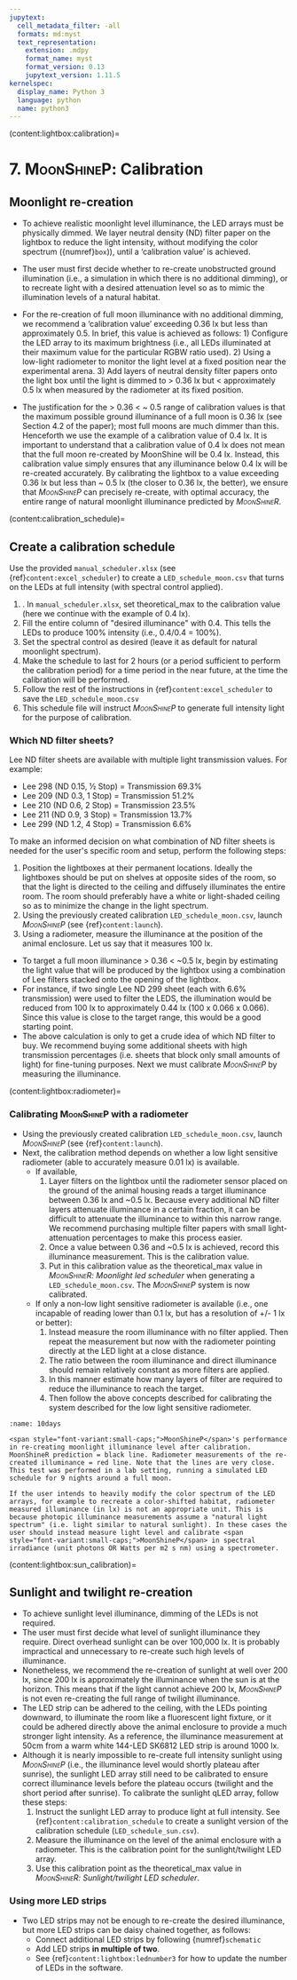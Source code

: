```yaml
---
jupytext:
  cell_metadata_filter: -all
  formats: md:myst
  text_representation:
    extension: .mdpy
    format_name: myst
    format_version: 0.13
    jupytext_version: 1.11.5
kernelspec:
  display_name: Python 3
  language: python
  name: python3
---
```


(content:lightbox:calibration)=
# 7. <span style="font-variant:small-caps;">MoonShineP</span>: Calibration

## Moonlight re-creation
- To achieve realistic moonlight level illuminance, the LED arrays must be physically dimmed. We layer neutral density (ND) filter paper on the lightbox to reduce the light intensity, without modifying the color spectrum ({numref}`box`)), until a ‘calibration value’ is achieved.

- The user must first decide whether to re-create unobstructed ground illumination (i.e., a simulation in which there is no additional dimming), or to recreate light with a desired attenuation level so as to mimic the illumination levels of a natural habitat.

- For the re-creation of full moon illuminance with no additional dimming, we recommend a ‘calibration value’ exceeding 0.36 lx but less than approximately 0.5. In brief, this value is achieved as follows: 1)  Configure the LED array to its maximum brightness (i.e., all LEDs illuminated at their maximum value for the particular RGBW ratio used).  2) Using a low-light radiometer to monitor the light level at a fixed position near the experimental arena. 3) Add layers of neutral density filter papers onto the light box until the light is dimmed to > 0.36 lx but < approximately 0.5 lx when measured by the radiometer at its fixed position.

- The justification for the > 0.36 < ~ 0.5 range of calibration values is that the maximum possible ground illuminance of a full moon is 0.36 lx (see Section 4.2 of the paper); most full moons are much dimmer than this. Henceforth we use the example of a calibration value of 0.4 lx. It is important to understand that a calibration value of 0.4 lx does not mean that the full moon re-created by MoonShine will be 0.4 lx. Instead, this calibration value simply ensures that any illuminance below 0.4 lx will be re-created accurately. By calibrating the lightbox to a value exceeding 0.36 lx but less than ~ 0.5 lx (the closer to 0.36 lx, the better), we ensure that _<span style="font-variant:small-caps;">MoonShineP</span>_ can precisely re-create, with optimal accuracy, the entire range of natural moonlight illuminance predicted by _<span style="font-variant:small-caps;">MoonShineR</span>_. 

(content:calibration_schedule)=
## Create a calibration schedule
Use the provided `manual_scheduler.xlsx` (see {ref}`content:excel_scheduler`) to create a `LED_schedule_moon.csv` that turns on the LEDs at full intensity (with spectral control applied).
1. . In `manual_scheduler.xlsx`, set theoretical_max to the calibration value (here we continue with the example of 0.4 lx). 
2. Fill the entire column of "desired illuminance" with 0.4. This tells the LEDs to produce 100% intensity (i.e., 0.4/0.4 = 100%).
3. Set the spectral control as desired (leave it as default for natural moonlight spectrum).
4. Make the schedule to last for 2 hours (or a period sufficient to perform the calibration period) for a time period in the near future, at the time the calibration will be performed.
5. Follow the rest of the instructions in {ref}`content:excel_scheduler` to save the `LED_schedule_moon.csv`
6. This schedule file will instruct _<span style="font-variant:small-caps;">MoonShineP</span>_ to generate full intensity light for the purpose of calibration.

### Which ND filter sheets?

Lee ND filter sheets are available with multiple light transmission values. For example:
- Lee 298 (ND 0.15, ½ Stop) = Transmission 69.3%
- Lee 209 (ND 0.3, 1 Stop) = Transmission 51.2%
- Lee 210 (ND 0.6, 2 Stop) = Transmission 23.5%
- Lee 211 (ND 0.9, 3 Stop) = Transmission 13.7%
- Lee 299 (ND 1.2, 4 Stop) = Transmission 6.6%

To make an informed decision on what combination of ND filter sheets is needed for the user's specific room and setup, perform the following steps:

1. Position the lightboxes at their permanent locations. Ideally the lightboxes should be put on shelves at opposite sides of the room, so that the light is directed to the ceiling and diffusely illuminates the entire room. The room should preferably have a white or light-shaded ceiling so as to minimize the change in the light spectrum.
2. Using the previously created calibration `LED_schedule_moon.csv`, launch _<span style="font-variant:small-caps;">MoonShineP</span>_ (see {ref}`content:launch`).
3. Using a radiometer, measure the illuminance at the position of the animal enclosure. Let us say that it measures 100 lx. 
- To target a full moon illuminance > 0.36 < ~0.5 lx, begin by estimating the light value that will be produced by the lightbox using a combination of Lee filters stacked onto the opening of the lightbox.
- For instance, if two single Lee ND 299 sheet (each with 6.6% transmission) were used to filter the LEDS, the illumination would be reduced from 100 lx to approximately 0.44 lx (100 x 0.066 x 0.066). Since this value is close to the target range, this would be a good starting point.
- The above calculation is only to get a crude idea of which ND filter to buy. We recommend buying some additional sheets with high transmission percentages (i.e. sheets that block only small amounts of light) for fine-tuning purposes. Next we must calibrate _<span style="font-variant:small-caps;">MoonShineP</span>_ by measuring the illuminance.


(content:lightbox:radiometer)=
###  Calibrating <span style="font-variant:small-caps;">MoonShineP</span> with a radiometer
- Using the previously created calibration `LED_schedule_moon.csv`, launch _<span style="font-variant:small-caps;">MoonShineP</span>_ (see {ref}`content:launch`).
- Next, the calibration method depends on whether a low light sensitive radiometer (able to accurately measure 0.01 lx) is available.
    - If available,
        1. Layer filters on the lightbox until the radiometer sensor placed on the ground of the animal housing reads a target illuminance between 0.36 lx and ~0.5 lx. Because every additional ND filter layers attenuate illuminance in a certain fraction, it can be difficult to attenuate the illuminance to within this narrow range. We recommend purchasing multiple filter papers with small light-attenuation percentages to make this process easier. 
        2. Once a value between 0.36 and ~0.5 lx is achieved, record this illuminance measurement. This is the calibration value.
        3. Put in this calibration value as the theoretical_max value in _<span style="font-variant:small-caps;">MoonShineR</span>: Moonlight led scheduler_ when generating a `LED_schedule_moon.csv`. The _<span style="font-variant:small-caps;">MoonShineP</span>_ system is now calibrated.
    - If only a non-low light sensitive radiometer is available (i.e., one incapable of reading lower than 0.1 lx, but has a resolution of +/- 1 lx or better):
        1. Instead measure the room illuminance with no filter applied. Then repeat the measurement but now with the radiometer pointing directly at the LED light at a close distance.
        2. The ratio between the room illuminance and direct illuminance should remain relatively constant as more filters are applied.
        3. In this manner estimate how many layers of filter are required to reduce the illuminance to reach the target.
        4. Then follow the above concepts described for calibrating the system described for the low light sensitive radiometer.

```{figure} /images/10days.png
:name: 10days

<span style="font-variant:small-caps;">MoonShineP</span>'s performance in re-creating moonlight illuminance level after calibration. MoonShineR prediction = black line. Radiometer measurements of the re-created illuminance = red line. Note that the lines are very close. This test was performed in a lab setting, running a simulated LED schedule for 9 nights around a full moon.
```

```{note}
If the user intends to heavily modify the color spectrum of the LED arrays, for example to recreate a color-shifted habitat, radiometer measured illuminance (in lx) is not an appropriate unit. This is because photopic illuminance measurements assume a "natural light spectrum" (i.e. light similar to natural sunlight). In these cases the user should instead measure light level and calibrate <span style="font-variant:small-caps;">MoonShineP</span> in spectral irradiance (unit photons OR Watts per m2 s nm) using a spectrometer.
```

(content:lightbox:sun_calibration)=
## Sunlight and twilight re-creation

- To achieve sunlight level illuminance, dimming of the LEDs is not required.
- The user must first decide what level of sunlight illuminance they require. Direct overhead sunlight can be over 100,000 lx. It is probably impractical and unnecessary to re-create such high levels of illuminance.
- Nonetheless, we recommend the re-creation of sunlight at well over 200 lx, since 200 lx is approximately the illuminance when the sun is at the horizon. This means that if the light cannot achieve 200 lx, _<span style="font-variant:small-caps;">MoonShineP</span>_ is not even re-creating the full range of twilight illuminance.
- The LED strip can be adhered to the ceiling, with the LEDs pointing downward, to illuminate the room like a fluorescent light fixture, or it could be adhered directly above the animal enclosure to provide a much stronger light intensity. As a reference, the illuminance measurement at 50cm from a warm white 144-LED SK6812 LED strip is around 1000 lx. 
- Although it is nearly impossible to re-create full intensity sunlight using _<span style="font-variant:small-caps;">MoonShineP</span>_ (i.e., the illuminance level would shortly plateau after sunrise), the sunlight LED array still need to be calibrated to ensure correct illuminance levels before the plateau occurs (twilight and the short period after sunrise). To calibrate the sunlight qLED array, follow these steps:
    1. Instruct the sunlight LED array to produce light at full intensity. See {ref}`content:calibration_schedule` to create a sunlight version of the calibration schedule (`LED_schedule_sun.csv`).
    2. Measure the illuminance on the level of the animal enclosure with a radiometer. This is the calibration point for the sunlight/twilight LED array.
    3. Use this calibration point as the theoretical_max value in _<span style="font-variant:small-caps;">MoonShineR</span>: Sunlight/twilight LED scheduler_.

### Using more LED strips
- Two LED strips may not be enough to re-create the desired illuminance, but more LED strips can be daisy chained together, as follows:
    - Connect additional LED strips by following {numref}`schematic`
    - Add LED strips **in multiple of two**.
    - See {ref}`content:lightbox:lednumber3` for how to update the number of LEDs in the software.